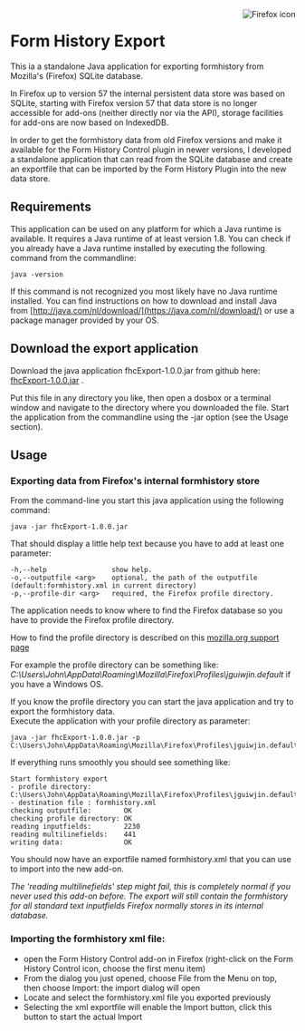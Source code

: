 <img style="float: right;" src="../img/firefox-logo.png" alt="Firefox icon" title="Firefox only">

# Form History Export
This ia a standalone Java application for exporting formhistory from Mozilla's (Firefox) SQLite database.

In Firefox up to version 57 the internal persistent data store was based on SQLite, starting with Firefox version 57 that
data store is no longer accessible for add-ons (neither directly nor via the API), storage facilities for add-ons are
now based on IndexedDB.

In order to get the formhistory data from old Firefox versions and make it available for the Form History Control plugin
in newer versions, I developed a standalone application that can read from the SQLite database and create an exportfile
that can be imported by the Form History Plugin into the new data store.


## Requirements
This application can be used on any platform for which a Java runtime is available. It requires a Java runtime of at least version 1.8.
You can check if you already have a Java runtime installed by executing the following command from the commandline:

    java -version

If this command is not recognized you most likely have no Java runtime installed.
You can find instructions on how to download and install Java from [http://java.com/nl/download/](https://java.com/nl/download/)
or use a package manager provided by your OS.

## Download the export application
Download the java application fhcExport-1.0.0.jar from github here: [fhcExport-1.0.0.jar](https://github.com/stephanmahieu/fhc-home/raw/master/downloads/fhcExport-1.0.0.jar) .

Put this file in any directory you like, then open a dosbox or a terminal window and navigate to the directory where you downloaded the file.
Start the application from the commandline using the -jar option (see the Usage section).

## Usage

### Exporting data from Firefox's internal formhistory store
From the command-line you start this java application using the following command:

    java -jar fhcExport-1.0.0.jar

That should display a little help text because you have to add at least one parameter:

    -h,--help                show help.
    -o,--outputfile <arg>    optional, the path of the outputfile (default:formhistory.xml in current directory)
    -p,--profile-dir <arg>   required, the Firefox profile directory.


The application needs to know where to find the Firefox database so you have to provide the Firefox profile directory.

How to find the profile directory is described on this [mozilla.org support page](https://support.mozilla.org/en-US/kb/profiles-where-firefox-stores-user-data)

For example the profile directory can be something like: _C:\Users\John\AppData\Roaming\Mozilla\Firefox\Profiles\jguiwjin.default_ if you have a Windows OS.

If you know the profile directory you can start the java application and try to export the formhistory data.  
Execute the application with your profile directory as parameter:

    java -jar fhcExport-1.0.0.jar -p C:\Users\John\AppData\Roaming\Mozilla\Firefox\Profiles\jguiwjin.default

If everything runs smoothly you should see something like:

    Start formhistory export
    - profile directory: C:\Users\John\AppData\Roaming\Mozilla\Firefox\Profiles\jguiwjin.default/
    - destination file : formhistory.xml
    checking outputfile:        OK
    checking profile directory: OK
    reading inputfields:        2230
    reading multilinefields:    441
    writing data:               OK

You should now have an exportfile named formhistory.xml that you can use to import into the new add-on.

_The 'reading multilinefields' step might fail, this is completely normal if you never used this add-on before.
The export will still contain the formhistory for all standard text inputfields Firefox normally stores in its internal database._

### Importing the formhistory xml file:

* open the Form History Control add-on in Firefox (right-click on the Form History Control icon, choose the first menu item)
* From the dialog you just opened, choose File from the Menu on top, then choose Import: the import dialog will open
* Locate and select the formhistory.xml file you exported previously
* Selecting the xml exportfile will enable the Import button, click this button to start the actual Import